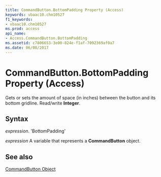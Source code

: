 ```yaml
---
title: CommandButton.BottomPadding Property (Access)
keywords: vbaac10.chm10527
f1_keywords:
- vbaac10.chm10527
ms.prod: access
api_name:
- Access.CommandButton.BottomPadding
ms.assetid: c7806653-3e00-824e-f1af-7092369af0a7
ms.date: 06/08/2017
---
```



# CommandButton.BottomPadding Property (Access)

Gets or sets the amount of space (in inches) between the button and its bottom gridline. Read/write  **Integer**.


## Syntax

 _expression_. 'BottomPadding'

 _expression_ A variable that represents a **CommandButton** object.


## See also


[CommandButton Object](Access.CommandButton.md)

